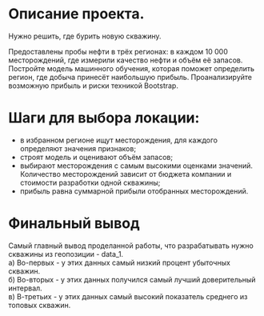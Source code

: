 # Описание проекта.    
Нужно решить, где бурить новую скважину.     

Предоставлены пробы нефти в трёх регионах: в каждом 10 000 месторождений, где измерили качество нефти и объём её запасов. Постройте модель машинного обучения, которая поможет определить регион, где добыча принесёт наибольшую прибыль. Проанализируйте возможную прибыль и риски техникой Bootstrap.     

# Шаги для выбора локации:     

- в избранном регионе ищут месторождения, для каждого определяют значения признаков;     
- строят модель и оценивают объём запасов;     
- выбирают месторождения с самым высокими оценками значений. Количество месторождений зависит от бюджета компании и стоимости разработки одной скважины;     
- прибыль равна суммарной прибыли отобранных месторождений.   

# Финальный вывод
Самый главный вывод проделанной работы, что разрабатывать нужно скважины из геопозиции - data_1.   
а) Во-первых - у этих данных самый низкий процент убыточных скважин.   
б) Во-вторых - у этих данных получился самый лучший доверительный интервал.   
в) В-третьих - у этих данных самый высокий показатель среднего из топовых скважин.   

